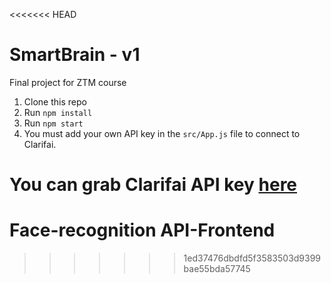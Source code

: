 <<<<<<< HEAD
# SmartBrain - v1
Final project for ZTM course

1. Clone this repo
2. Run `npm install`
3. Run `npm start`
4. You must add your own API key in the `src/App.js` file to connect to Clarifai.

You can grab Clarifai API key [here](https://www.clarifai.com/)
=======
# Face-recognition API-Frontend
>>>>>>> 1ed37476dbdfd5f3583503d9399bae55bda57745
